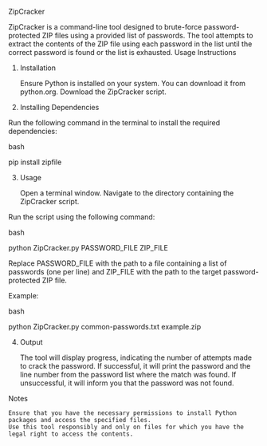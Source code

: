 ZipCracker

ZipCracker is a command-line tool designed to brute-force password-protected ZIP files using a provided list of passwords. The tool attempts to extract the contents of the ZIP file using each password in the list until the correct password is found or the list is exhausted.
Usage Instructions
1. Installation

    Ensure Python is installed on your system. You can download it from python.org.
    Download the ZipCracker script.

2. Installing Dependencies

Run the following command in the terminal to install the required dependencies:

bash

pip install zipfile

3. Usage

    Open a terminal window.
    Navigate to the directory containing the ZipCracker script.

Run the script using the following command:

bash

python ZipCracker.py PASSWORD_FILE ZIP_FILE

Replace PASSWORD_FILE with the path to a file containing a list of passwords (one per line) and ZIP_FILE with the path to the target password-protected ZIP file.

Example:

bash

python ZipCracker.py common-passwords.txt example.zip

4. Output

    The tool will display progress, indicating the number of attempts made to crack the password.
    If successful, it will print the password and the line number from the password list where the match was found.
    If unsuccessful, it will inform you that the password was not found.

Notes

    Ensure that you have the necessary permissions to install Python packages and access the specified files.
    Use this tool responsibly and only on files for which you have the legal right to access the contents.
